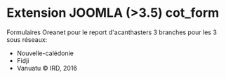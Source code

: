 # Extension JOOMLA (>3.5) cot_form 
Formulaires Oreanet pour le report d'acanthasters
3 branches pour les 3 sous réseaux:
  - Nouvelle-calédonie
  - Fidji
  - Vanuatu
© IRD, 2016
